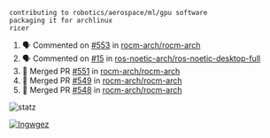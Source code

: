 ```
contributing to robotics/aerospace/ml/gpu software
packaging it for archlinux
ricer
```

<!--START_SECTION:activity-->
1. 🗣 Commented on [#553](https://github.com/rocm-arch/rocm-arch/issues/553) in [rocm-arch/rocm-arch](https://github.com/rocm-arch/rocm-arch)
2. 🗣 Commented on [#15](https://github.com/ros-noetic-arch/ros-noetic-desktop-full/issues/15) in [ros-noetic-arch/ros-noetic-desktop-full](https://github.com/ros-noetic-arch/ros-noetic-desktop-full)
3. 🎉 Merged PR [#551](https://github.com/rocm-arch/rocm-arch/pull/551) in [rocm-arch/rocm-arch](https://github.com/rocm-arch/rocm-arch)
4. 🎉 Merged PR [#549](https://github.com/rocm-arch/rocm-arch/pull/549) in [rocm-arch/rocm-arch](https://github.com/rocm-arch/rocm-arch)
5. 🎉 Merged PR [#548](https://github.com/rocm-arch/rocm-arch/pull/548) in [rocm-arch/rocm-arch](https://github.com/rocm-arch/rocm-arch)
<!--END_SECTION:activity-->


![statz](https://github-readme-stats.vercel.app/api?username=acxz&include_all_commits=true&show_icons=true)

[![lngwgez](https://github-readme-stats.vercel.app/api/top-langs/?username=acxz&layout=compact)](https://github.com/acxz/github-readme-stats)


<!--
**acxz/acxz** is a ✨ _special_ ✨ repository because its `README.md` (this file) appears on your GitHub profile.

Here are some ideas to get you started:

- 🔭 I’m currently working on ...
- 🌱 I’m currently learning ...
- 👯 I’m looking to collaborate on ...
- 🤔 I’m looking for help with ...
- 💬 Ask me about ...
- 📫 How to reach me: ...
- 😄 Pronouns: ...
- ⚡ Fun fact: ...
-->
